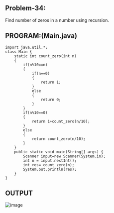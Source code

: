 
## Problem-34:
Find number of zeros in a number using recursion.

## PROGRAM:(Main.java)
```
import java.util.*;
class Main {
    static int count_zero(int n)
    {
        if(n%10==n)
        {
            if(n==0)
            {
                return 1;
            }
            else
            {
                return 0;
            }
        }
        if(n%10==0)
        {
            return 1+count_zero(n/10);
        }
        else
        {
            return count_zero(n/10);
        }
    }
    public static void main(String[] args) {
        Scanner input=new Scanner(System.in);
        int n = input.nextInt();
        int res= count_zero(n);
        System.out.println(res);
    }
}
```

## OUTPUT
![image](https://github.com/user-attachments/assets/ed48b3b2-5941-45fb-bef4-7664c8488cf5)
